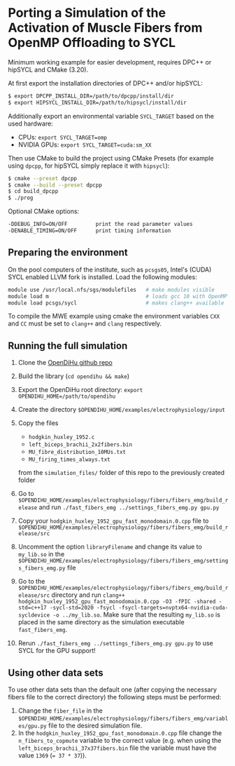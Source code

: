 # Porting a Simulation of the Activation of Muscle Fibers from OpenMP Offloading to SYCL

Minimum working example for easier development, requires DPC++ or hipSYCL and CMake (3.20).

At first export the installation directories of DPC++ and/or hipSYCL:
```bash
$ export DPCPP_INSTALL_DIR=/path/to/dpcpp/install/dir
$ export HIPSYCL_INSTALL_DIR=/path/to/hipsycl/install/dir
```

Additionally export an environmental variable `SYCL_TARGET` based on the used hardware:
  - CPUs: `export SYCL_TARGET=omp`
  - NVIDIA GPUs: `export SYCL_TARGET=cuda:sm_XX`

Then use CMake to build the project using CMake Presets (for example using `dpcpp`, for hipSYCL simply replace it with `hipsycl`):
```bash
$ cmake --preset dpcpp
$ cmake --build --preset dpcpp
$ cd build_dpcpp
$ ./prog
```

Optional CMake options:

```bash
-DDEBUG_INFO=ON/OFF         print the read parameter values
-DENABLE_TIMING=ON/OFF      print timing information 
```

## Preparing the environment

On the pool computers of the institute, such as `pcsgs05`, Intel's (CUDA) SYCL enabled LLVM fork is installed. Load the
following modules:

```bash
module use /usr/local.nfs/sgs/modulefiles   # make modules visible
module load m                               # loads gcc 10 with OpenMP support and OpenMPI
module load pcsgs/sycl                      # makes clang++ available
```

To compile the MWE example using cmake the environment variables `CXX` and `CC` must be set to `clang++` and `clang`
respectively.

## Running the full simulation

1. Clone the [OpenDiHu github repo](https://github.com/maierbn/opendihu)
2. Build the library (`cd opendihu && make`)
3. Export the OpenDiHu root directory: `export OPENDIHU_HOME=/path/to/opendihu`
4. Create the directory `$OPENDIHU_HOME/examples/electrophysiology/input`
5. Copy the files
    * `hodgkin_huxley_1952.c`
    * `left_biceps_brachii_2x2fibers.bin`
    * `MU_fibre_distribution_10MUs.txt`
    * `MU_firing_times_always.txt`

   from the `simulation_files/` folder of this repo to the previously created folder
6. Go to `$OPENDIHU_HOME/examples/electrophysiology/fibers/fibers_emg/build_release` and
   run `./fast_fibers_emg ../settings_fibers_emg.py gpu.py`
7. Copy your `hodgkin_huxley_1952_gpu_fast_monodomain.0.cpp` file
   to `$OPENDIHU_HOME/examples/electrophysiology/fibers/fibers_emg/build_release/src`
8. Uncomment the option `libraryFilename` and change its value to `my_lib.so` in
   the `$OPENDIHU_HOME/examples/electrophysiology/fibers/fibers_emg/settings_fibers_emg.py` file
9. Go to the `$OPENDIHU_HOME/examples/electrophysiology/fibers/fibers_emg/build_release/src` directory and
   run `clang++ hodgkin_huxley_1952_gpu_fast_monodomain.0.cpp -O3 -fPIC -shared -std=c++17 -sycl-std=2020 -fsycl -fsycl-targets=nvptx64-nvidia-cuda-sycldevice -o ../my_lib.so`.
   Make sure that the resulting `my_lib.so` is placed in the same directory as the simulation
   executable `fast_fibers_emg`.
10. Rerun `./fast_fibers_emg ../settings_fibers_emg.py gpu.py` to use SYCL for the GPU support!

## Using other data sets

To use other data sets than the default one (after copying the necessary fibers file to the correct directory) the following steps must be performed:
1. Change the `fiber_file` in the `$OPENDIHU_HOME/examples/electrophysiology/fibers/fibers_emg/variables/gpu.py` file to the desired simulation file.
2. In the `hodgkin_huxley_1952_gpu_fast_monodomain.0.cpp` file change the `n_fibers_to_copmute` variable to the correct value (e.g. when using the `left_biceps_brachii_37x37fibers.bin` file the variable must have the value `1369` (`= 37 * 37`)).
